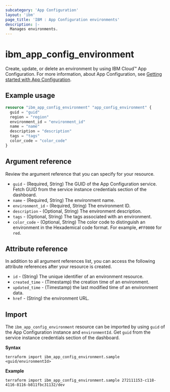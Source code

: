 ```yaml
---
subcategory: 'App Configuration'
layout: 'ibm'
page_title: 'IBM : App Configuration environments'
description: |-
  Manages environments.
---
```


# ibm_app_config_environment

Create, update, or delete an environment by using IBM Cloud™ App Configuration. For more information, about App Configuration, see [Getting started with App Configuration](https://cloud.ibm.com/docs/app-configuration?topic=app-configuration-getting-started).

## Example usage

```terraform
resource "ibm_app_config_environment" "app_config_environment" {
  guid = "guid"
  region = "region"
  environment_id = "environment_id"
  name = "name"
  description = "description"
  tags = "tags"
  color_code = "color_code"
}
```

## Argument reference

Review the argument reference that you can specify for your resource. 

- `guid` - (Required, String) The GUID of the App Configuration service. Fetch GUID from the service instance credentials section of the dashboard.
- `name` - (Required, String) The environment name.
- `environment_id` - (Required, String) The environment ID.
- `description` - (Optional, String) The environment description.
- `tags` - (Optional, String) The tags associated with an environment.
- `color_code` - (Optional, String) The color code to distinguish an environment in the Hexademical code format. For example, `#FF0000` for `red`.

## Attribute reference

In addition to all argument references list, you can access the following attribute references after your resource is created.

- `id` - (String) The unique identifier of an environment resource.
- `created_time` - (Timestamp) the creation time of an environment.
- `updated_time` - (Timestamp) the last modified time of an environment data.
- `href` - (String) the environment URL.

## Import

The `ibm_app_config_environment` resource can be imported by using `guid` of the App Configuration instance and `environmentId`. Get `guid` from the service instance credentials section of the dashboard.

**Syntax**

```
terraform import ibm_app_config_environment.sample  <guid/environmentId>

```

**Example**

```
terraform import ibm_app_config_environment.sample 272111153-c118-4116-8116-b811fbc31132/dev
```

